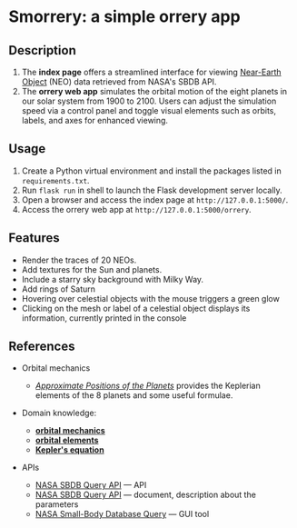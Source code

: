 # Smorrery: a simple orrery app

## Description

1. The **index page** offers a streamlined interface for viewing [Near-Earth Object](https://en.wikipedia.org/wiki/Near-Earth_object) (NEO) data retrieved from NASA's SBDB API.
2. The **orrery web app** simulates the orbital motion of the eight planets in our solar system from 1900 to 2100. Users can adjust the simulation speed via a control panel and toggle visual elements such as orbits, labels, and axes for enhanced viewing. 

## Usage

1. Create a Python virtual environment and install the packages listed in `requirements.txt`.
2. Run `flask run` in shell to launch the Flask development server locally.
3. Open a browser and access the index page at `http://127.0.0.1:5000/`.
4. Access the orrery web app at `http://127.0.0.1:5000/orrery`.


## Features 

- Render the traces of 20 NEOs.
- Add textures for the Sun and planets.
- Include a starry sky background with Milky Way.
- Add rings of Saturn 
- Hovering over celestial objects with the mouse triggers a green glow
- Clicking on the mesh or label of a celestial object displays its information, currently printed in the console


## References
- Orbital mechanics
    - [*Approximate Positions of the Planets*](https://ssd.jpl.nasa.gov/planets/approx_pos.html) provides the Keplerian elements of the 8 planets and some useful formulae.


- Domain knowledge: 
    - [**orbital mechanics**](https://en.wikipedia.org/wiki/Orbital_mechanics)
    - [**orbital elements**](https://en.wikipedia.org/wiki/Orbital_elements)
    - [**Kepler's equation**](https://en.wikipedia.org/wiki/Kepler%27s_equation)


- APIs
    - [NASA SBDB Query API](https://ssd-api.jpl.nasa.gov/sbdb_query.api)  — API
    - [NASA SBDB Query API](https://ssd-api.jpl.nasa.gov/doc/sbdb_query.html) — document, description about the parameters
    - [NASA Small-Body Database Query](https://ssd.jpl.nasa.gov/tools/sbdb_query.html) — GUI tool 
  

